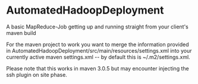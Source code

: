 AutomatedHadoopDeployment
=========================

A basic MapReduce-Job getting up and running straight from your client's maven build

For the maven project to work you want to merge the information provided in 
AutomatedHadoopDeployment/src/main/resources/settings.xml into your currently 
active maven settings.xml -- by default this is ~/.m2/settings.xml.

Please note that this works in maven 3.0.5 but may encounter injecting 
the ssh plugin on site phase.

